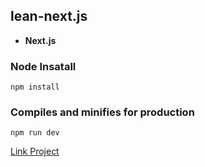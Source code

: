 ## lean-next.js

- **Next.js**

### Node Insatall

```
npm install
```

### Compiles and minifies for production

```
npm run dev
```

[Link Project](https://learn-next-js-cnwrf4ocn-boody2004.vercel.app/)
